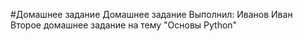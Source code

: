 #Домашнее задание
Домашнее задание Выполнил: Иванов Иван Второе домашнее задание на тему "Основы Python"
